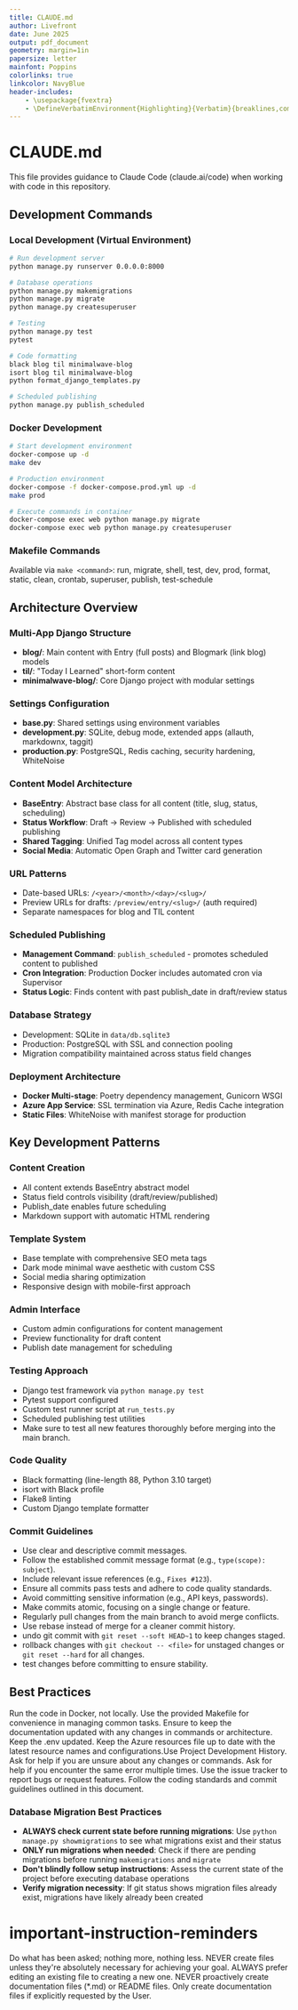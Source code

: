 ```yaml
---
title: CLAUDE.md
author: Livefront
date: June 2025
output: pdf_document
geometry: margin=1in
papersize: letter
mainfont: Poppins
colorlinks: true
linkcolor: NavyBlue
header-includes:
	- \usepackage{fvextra}
	- \DefineVerbatimEnvironment{Highlighting}{Verbatim}{breaklines,commandchars=\{}}
---
```


# CLAUDE.md

This file provides guidance to Claude Code (claude.ai/code) when working with code in this repository.

## Development Commands

### Local Development (Virtual Environment)

```bash
# Run development server
python manage.py runserver 0.0.0.0:8000

# Database operations
python manage.py makemigrations
python manage.py migrate
python manage.py createsuperuser

# Testing
python manage.py test
pytest

# Code formatting
black blog til minimalwave-blog
isort blog til minimalwave-blog
python format_django_templates.py

# Scheduled publishing
python manage.py publish_scheduled
```

### Docker Development

```bash
# Start development environment
docker-compose up -d
make dev

# Production environment
docker-compose -f docker-compose.prod.yml up -d
make prod

# Execute commands in container
docker-compose exec web python manage.py migrate
docker-compose exec web python manage.py createsuperuser
```

### Makefile Commands

Available via `make <command>`: run, migrate, shell, test, dev, prod, format, static, clean, crontab, superuser, publish, test-schedule

## Architecture Overview

### Multi-App Django Structure

- **blog/**: Main content with Entry (full posts) and Blogmark (link blog) models
- **til/**: "Today I Learned" short-form content
- **minimalwave-blog/**: Core Django project with modular settings

### Settings Configuration

- **base.py**: Shared settings using environment variables
- **development.py**: SQLite, debug mode, extended apps (allauth, markdownx, taggit)
- **production.py**: PostgreSQL, Redis caching, security hardening, WhiteNoise

### Content Model Architecture

- **BaseEntry**: Abstract base class for all content (title, slug, status, scheduling)
- **Status Workflow**: Draft → Review → Published with scheduled publishing
- **Shared Tagging**: Unified Tag model across all content types
- **Social Media**: Automatic Open Graph and Twitter card generation

### URL Patterns

- Date-based URLs: `/<year>/<month>/<day>/<slug>/`
- Preview URLs for drafts: `/preview/entry/<slug>/` (auth required)
- Separate namespaces for blog and TIL content

### Scheduled Publishing

- **Management Command**: `publish_scheduled` - promotes scheduled content to published
- **Cron Integration**: Production Docker includes automated cron via Supervisor
- **Status Logic**: Finds content with past publish_date in draft/review status

### Database Strategy

- Development: SQLite in `data/db.sqlite3`
- Production: PostgreSQL with SSL and connection pooling
- Migration compatibility maintained across status field changes

### Deployment Architecture

- **Docker Multi-stage**: Poetry dependency management, Gunicorn WSGI
- **Azure App Service**: SSL termination via Azure, Redis Cache integration
- **Static Files**: WhiteNoise with manifest storage for production

## Key Development Patterns

### Content Creation

- All content extends BaseEntry abstract model
- Status field controls visibility (draft/review/published)
- Publish_date enables future scheduling
- Markdown support with automatic HTML rendering

### Template System

- Base template with comprehensive SEO meta tags
- Dark mode minimal wave aesthetic with custom CSS
- Social media sharing optimization
- Responsive design with mobile-first approach

### Admin Interface

- Custom admin configurations for content management
- Preview functionality for draft content
- Publish date management for scheduling

### Testing Approach

- Django test framework via `python manage.py test`
- Pytest support configured
- Custom test runner script at `run_tests.py`
- Scheduled publishing test utilities
- Make sure to test all new features thoroughly before merging into the main branch.

### Code Quality

- Black formatting (line-length 88, Python 3.10 target)
- isort with Black profile
- Flake8 linting
- Custom Django template formatter

### Commit Guidelines

- Use clear and descriptive commit messages.
- Follow the established commit message format (e.g., `type(scope): subject`).
- Include relevant issue references (e.g., `Fixes #123`).
- Ensure all commits pass tests and adhere to code quality standards.
- Avoid committing sensitive information (e.g., API keys, passwords).
- Make commits atomic, focusing on a single change or feature.
- Regularly pull changes from the main branch to avoid merge conflicts.
- Use rebase instead of merge for a cleaner commit history.
- undo git commit with `git reset --soft HEAD~1` to keep changes staged.
- rollback changes with `git checkout -- <file>` for unstaged changes or `git reset --hard` for all changes.
- test changes before committing to ensure stability.

## Best Practices

Run the code in Docker, not locally. Use the provided Makefile for convenience in managing common tasks.
Ensure to keep the documentation updated with any changes in commands or architecture. Keep the .env updated. Keep the Azure resources file up to date with the latest resource names and configurations.Use Project Development History. Ask for help if you are unsure about any changes or commands. Ask for help if you encounter the same error multiple times. Use the issue tracker to report bugs or request features. Follow the coding standards and commit guidelines outlined in this document.

### Database Migration Best Practices

- **ALWAYS check current state before running migrations**: Use `python manage.py showmigrations` to see what migrations exist and their status
- **ONLY run migrations when needed**: Check if there are pending migrations before running `makemigrations` and `migrate`
- **Don't blindly follow setup instructions**: Assess the current state of the project before executing database operations
- **Verify migration necessity**: If git status shows migration files already exist, migrations have likely already been created

# important-instruction-reminders

Do what has been asked; nothing more, nothing less.
NEVER create files unless they're absolutely necessary for achieving your goal.
ALWAYS prefer editing an existing file to creating a new one.
NEVER proactively create documentation files (*.md) or README files. Only create documentation files if explicitly requested by the User.
